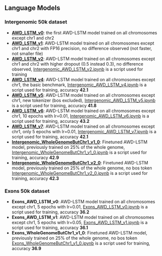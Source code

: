 ## Language Models

### Intergenomic 50k dataset

* [**AWD_LSTM_v0**](https://drive.google.com/open?id=1-12oC5ParyeYSR8QC91raIIWc6WatP7p): the first AWD-LSTM model trained on all chromosomes except chr1 and chr2
* [**AWD_LSTM_v1**](https://drive.google.com/open?id=1Cgzsnmpr8l1tAMHYd8wauCrf0ORg36Rq): AWD-LSTM model trained on all chromosomes except chr1 and chr2 with FP16 precision, no difference observed (not faster, not smaller file)
* [**AWD_LSTM_v2**](https://drive.google.com/open?id=1-2SA3blCXh5aVt0ACTMZWU3OJvQtUKbi): AWD-LSTM model trained on all chromosomes except chr1 and chr2 with higher dropout (0.5 instead 0.3), no difference observed,  [Intergenomic_AWD_LSTM_v2.ipynb](Intergenomic_AWD_LSTM_v2.ipynb) is a script used for training
* [**AWD_LSTM_v4**](https://drive.google.com/open?id=1EdXaCVg8ghUy8026S7aX271bguRliNZk): AWD-LSTM model trained on all chromosomes except chr1, the basic benchmark, [Intergenomic_AWD_LSTM_v4.ipynb](Intergenomic_AWD_LSTM_v4.ipynb) is a script used for training, accuracy **42.1**
* [**AWD_LSTM_v5**](https://drive.google.com/file/d/18gz2eCeJ9rxcbyHdwvYBNP73RBdWJ8uu/view?usp=sharing): AWD-LSTM model trained on all chromosomes except chr1, new tokenizer (bos excluded), [Intergenomic_AWD_LSTM_v5.ipynb](Intergenomic_AWD_LSTM_v5.ipynb) is a script used for training, accuracy **41.8**
* [**AWD_LSTM_v6**](https://drive.google.com/file/d/1Z6cp4wFa7Z4Rys8eUqfuE6Qsv4xlh13C/view?usp=sharing): AWD-LSTM model trained on all chromosomes except chr1, 10 epochs with lr=0.01, [Intergenomic_AWD_LSTM_v6.ipynb](Intergenomic_AWD_LSTM_v6.ipynb) is a script used for training, accuracy **43.2**
* [**AWD_LSTM_v7**](https://drive.google.com/file/d/1TAq-V3LArGhGr1qhbYZJSpqzpqe3d2jH/view?usp=sharing): AWD-LSTM model trained on all chromosomes except chr1, only 5 epochs with lr=0.01, [Intergenomic_AWD_LSTM_v7.ipynb](Intergenomic_AWD_LSTM_v7.ipynb) is a script used for training, accuracy **42.1**
* [**Intergenomic_WholeGenomeButChr1_v1_0**](https://drive.google.com/file/d/1-6JRgW7m1fwwyE9AavR-8Tl_3oGNkjoR/view?usp=sharing): Finetuned AWD-LSTM model, previously trained on 25% of the whole genome, [Intergenomic_WholeGenomeButChr1_v1_0.ipynb](Intergenomic_WholeGenomeButChr1_v1_0.ipynb) is a script used for training, accuracy **42.9**
* [**Intergenomic_WholeGenomeButChr1_v2_0**](https://drive.google.com/file/d/1HH1bZYmo-XJxFKZ2XVkdWJFNHgpt9ucB/view?usp=sharing): Finetuned AWD-LSTM model, previously trained on 25% of the whole genome, no bos token [Intergenomic_WholeGenomeButChr1_v2_0.ipynb](Intergenomic_WholeGenomeButChr1_v2_0.ipynb) is a script used for training, accuracy **42.3**

### Exons 50k dataset  

* **Exons_AWD_LSTM_v0**: AWD-LSTM model trained on all chromosomes except chr1, 5 epochs with lr=0.01, [Exons_AWD_LSTM_v0.ipynb](Exons_AWD_LSTM_v0.ipynb) is a script used for training, accuracy **36.2**
* **Exons_AWD_LSTM_v1**: AWD-LSTM model trained on all chromosomes except chr1, 5 epochs with lr=0.05, [Exons_AWD_LSTM_v1.ipynb](Exons_AWD_LSTM_v1.ipynb) is a script used for training, accuracy **36.1**
* **Exons_WholeGenomeButChr1_v1_0**: Finetuned AWD-LSTM model, previously trained on 25% of the whole genome, no bos token [Exons_WholeGenomeButChr1_v1_0.ipynb](Exons_WholeGenomeButChr1_v1_0.ipynb) is a script used for training, accuracy **36.9**
